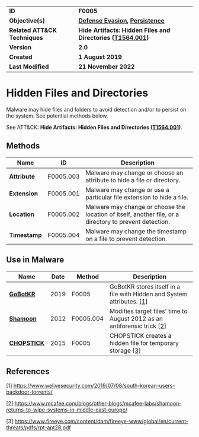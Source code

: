 <table>
<tr>
<td><b>ID</b></td>
<td><b>F0005</b></td>
</tr>
<tr>
<td><b>Objective(s)</b></td>
<td><b><a href="../defense-evasion">Defense Evasion</a>, <a href="../persistence">Persistence</a></b></td>
</tr>
<tr>
<td><b>Related ATT&CK Techniques</b></td>
<td><b>Hide Artifacts: Hidden Files and Directories (<a href="https://attack.mitre.org/techniques/T1564/001/">T1564.001</a>)</b></td>
</tr>
<tr>
<td><b>Version</b></td>
<td><b>2.0</b></td>
</tr>
<tr>
<td><b>Created</b></td>
<td><b>1 August 2019</b></td>
</tr>
<tr>
<td><b>Last Modified</b></td>
<td><b>21 November 2022</b></td>
</tr>
</table>


# Hidden Files and Directories

Malware may hide files and folders to avoid detection and/or to persist on the system. See potential methods below. 

See ATT&CK: **Hide Artifacts: Hidden Files and Directories ([T1564.001](https://attack.mitre.org/techniques/T1564/001/))**.

## Methods

|Name|ID|Description|
|---|---|---|
|**Attribute**|F0005.003|Malware may change or choose an attribute to hide a file or directory.|
|**Extension**|F0005.001|Malware may change or use a particular file extension to hide a file.|
|**Location**|F0005.002|Malware may change or choose the location of itself, another file, or a directory to prevent detection.|
|**Timestamp**|F0005.004|Malware may change the timestamp on a file to prevent detection.|


## Use in Malware

|Name|Date|Method|Description|
|---|---|---|---|
|[**GoBotKR**](../xample-malware/gobotkr.md)|2019|F0005| GoBotKR stores itself in a file with Hidden and System attributes. [[1]](#1)|
|[**Shamoon**](../xample-malware/shamoon.md)|2012|F0005.004|Modifies target files' time to August 2012 as an antiforensic trick  [[2]](#2)|
|[**CHOPSTICK**](../xample-malware/chopstick.md)|2015|F0005|CHOPSTICK creates a hidden file for temporary storage [[3]](#3)|

## References

<a name="1">[1]</a> https://www.welivesecurity.com/2019/07/08/south-korean-users-backdoor-torrents/

<a name="2">[2]</a> https://www.mcafee.com/blogs/other-blogs/mcafee-labs/shamoon-returns-to-wipe-systems-in-middle-east-europe/

<a name="3">[3]</a> https://www.fireeye.com/content/dam/fireeye-www/global/en/current-threats/pdfs/rpt-apt28.pdf


